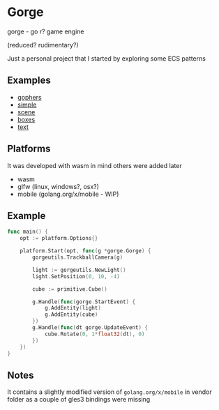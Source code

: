 # Gorge

gorge - go r? game engine

(reduced? rudimentary?)

Just a personal project that I started by exploring some ECS patterns

## Examples

- [gophers](https://stdiopt.github.io/gorge/wasm.html?t=gophers)
- [simple](https://stdiopt.github.io/gorge/wasm.html?t=simple)
- [scene](https://stdiopt.github.io/gorge/wasm.html?t=scene)
- [boxes](https://stdiopt.github.io/gorge/wasm.html?t=boxes)
- [text](https://stdiopt.github.io/gorge/wasm.html?t=text)

## Platforms

It was developed with wasm in mind others were added later

- wasm
- glfw (linux, windows?, osx?)
- mobile (golang.org/x/mobile - WIP)

## Example

```go
func main() {
	opt := platform.Options{}

	platform.Start(opt, func(g *gorge.Gorge) {
		gorgeutils.TrackballCamera(g)

		light := gorgeutils.NewLight()
		light.SetPosition(0, 10, -4)

		cube := primitive.Cube()

		g.Handle(func(gorge.StartEvent) {
			g.AddEntity(light)
			g.AddEntity(cube)
		})
		g.Handle(func(dt gorge.UpdateEvent) {
			cube.Rotate(0, 1*float32(dt), 0)
		})
	})
}
```

## Notes

It contains a slightly modified version of `golang.org/x/mobile` in vendor
folder as a couple of gles3 bindings were missing

